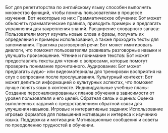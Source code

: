 Бот для репетиторства по английскому языку способен выполнять множество функций, чтобы помочь пользователям в процессе изучения. Вот некоторые из них:
 Грамматическое обучение: Бот может объяснять грамматические правила, приводить примеры и предлагать упражнения для закрепления знаний.
 Расширение словарного запаса: Пользователи могут изучать новые слова и фразы, получать их определения и примеры использования, а также проходить тесты для запоминания.
 Практика разговорной речи: Бот может имитировать диалоги, что поможет пользователям развивать разговорные навыки и улучшать произношение.
 Чтение и понимание текстов: Бот может предоставлять тексты для чтения с вопросами, которые помогут проверить понимание прочитанного.
 Аудирование: Бот может предлагать аудио- или видеоматериалы для тренировки восприятия на слух с вопросами после прослушивания.
 Культурный контекст: Бот может делиться информацией о культурных аспектах, что поможет лучше понять язык в контексте.
 Индивидуальные учебные планы: Создание персонализированных планов обучения в зависимости от уровня пользователя и его целей.
 Обратная связь и оценка: Оценка выполненных заданий с предоставлением обратной связи для улучшения навыков.
 Игровые и интерактивные задания: Использование игровых форматов для повышения мотивации и интереса к изучению языка.
 Поддержка и мотивация: Мотивационные сообщения и советы по преодолению трудностей в обучении.
